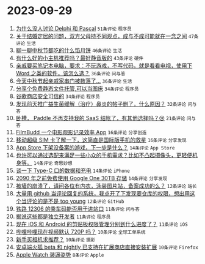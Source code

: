 # 2023-09-29

1. [为什么没人讨论 Delphi 和 Pascal](https://www.v2ex.com/t/978109) `51条评论` `程序员`
1. [关于结婚定居的问题，双方父母持不同观点，成与不成可能就在一念之间](https://www.v2ex.com/t/978135) `47条评论` `生活`
1. [聊一聊中秋节都吃的什么馅月饼](https://www.v2ex.com/t/978137) `46条评论` `生活`
1. [有什么好的小主机推荐吗？最好静音版的](https://www.v2ex.com/t/978101) `43条评论` `硬件`
1. [亲戚要买笔记本电脑，要求：不玩游戏，不写代码，就是看看电视，使用下 Word 之类的软件，该怎么选？](https://www.v2ex.com/t/978178) `36条评论` `问与答`
1. [今天中秋节起亲戚家串门被数落了...](https://www.v2ex.com/t/978181) `36条评论` `生活`
1. [分享个免费静态文件托管,可以当图床](https://www.v2ex.com/t/978104) `34条评论` `程序员`
1. [谷歌商店安全可信的](https://www.v2ex.com/t/978127) `34条评论` `程序员`
1. [发现前天推广益生菌缓解（治疗）鼻炎的帖子删了，什么原因？](https://www.v2ex.com/t/978115) `32条评论` `问与答`
1. [卧槽， Paddle 不再支持我的 SaaS 结帐了，有其他选择吗？😢](https://www.v2ex.com/t/978111) `21条评论` `问与答`
1. [FilmBudd 一个电影观影记录效率 App](https://www.v2ex.com/t/978164) `16条评论` `分享创造`
1. [移动超级 SIM 卡了解一下，这简直是国际版手机的救星](https://www.v2ex.com/t/978161) `16条评论` `分享发现`
1. [App Store 下架没备案的游戏，下一步是什么？](https://www.v2ex.com/t/978187) `14条评论` `App Store`
1. [也许可以通过选配来满足一些小众的手机需求？比如不凸起摄像头，更轻便机身等。](https://www.v2ex.com/t/978149) `14条评论` `奇思妙想`
1. [谈一下 Type-C 口的数据和充电](https://www.v2ex.com/t/978132) `14条评论` `iPhone`
1. [2090 年之前免费使用 Google One 30TB 存储](https://www.v2ex.com/t/978125) `14条评论` `分享发现`
1. [被墙的崩溃了，请问各位有内衣，泳装图片站，备案成功的么？](https://www.v2ex.com/t/978143) `12条评论` `站长`
1. [大量用 github 当评论回复的系统，我点开了下发现要仓库的权限，想出用这个当评论的是不是 too young](https://www.v2ex.com/t/978099) `12条评论` `GitHub`
1. [铁路 12306 的乘车码能否用于进站口](https://www.v2ex.com/t/978167) `11条评论` `问与答`
1. [据说这些都是独立开发者](https://www.v2ex.com/t/978151) `11条评论` `程序员`
1. [现在 iOS 和 Android 的剪贴板权限管理分别到什么进度了？](https://www.v2ex.com/t/978146) `11条评论` `iOS`
1. [哔哩哔哩现在视频默认 720P 吗？](https://www.v2ex.com/t/978184) `10条评论` `全球工单系统`
1. [新手买相机求推荐？](https://www.v2ex.com/t/978124) `10条评论` `摄影`
1. [安卓端火狐 beta 和 nightly 已支持在扩展商店直接安装扩展](https://www.v2ex.com/t/978112) `10条评论` `Firefox`
1. [Apple Watch 装逼姿势](https://www.v2ex.com/t/978190) `8条评论` `Apple`
